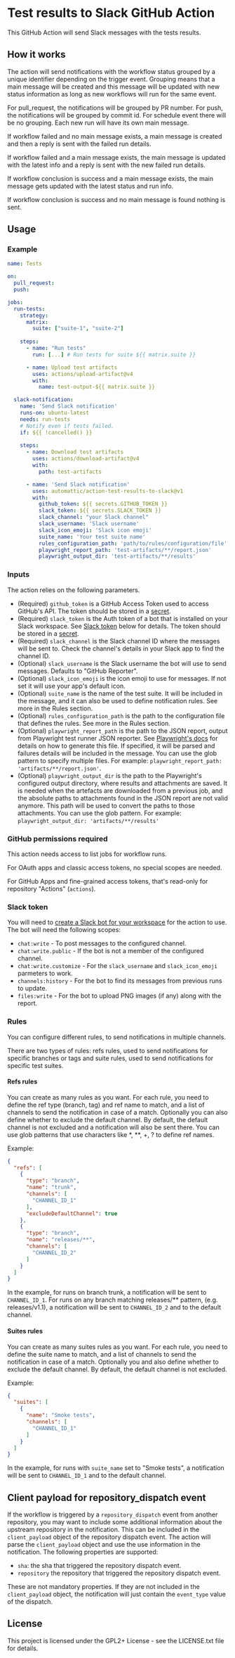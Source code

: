# Test results to Slack GitHub Action

This GitHub Action will send Slack messages with the tests results.

## How it works

The action will send notifications with the workflow status grouped by a unique identifier depending on the trigger event. Grouping means that a main message will be created and this message will be updated with new status information as long as new workflows will run for the same event.

For pull_request, the notifications will be grouped by PR number.
For push, the notifications will be grouped by commit id.
For schedule event there will be no grouping. Each new run will have its own main message. 

If workflow failed and no main message exists, a main message is created and then a reply is sent with the failed run details.

If workflow failed and a main message exists, the main message is updated with the latest info and a reply is sent with the new failed run details.

If workflow conclusion is success and a main message exists, the main message gets updated with the latest status and run info.

If workflow conclusion is success and no main message is found nothing is sent.


## Usage

### Example

```yml
name: Tests

on:
  pull_request:
  push:

jobs:
  run-tests:
    strategy:
      matrix:
        suite: ["suite-1", "suite-2"]
  
    steps:
      - name: "Run tests"
        run: [...] # Run tests for suite ${{ matrix.suite }}

      - name: Upload test artifacts
        uses: actions/upload-artifact@v4
        with:
          name: test-output-${{ matrix.suite }}

  slack-notification:
    name: 'Send Slack notification'
    runs-on: ubuntu-latest
    needs: run-tests
    # Notify even if tests failed.
    if: ${{ !cancelled() }}
  
    steps:
      - name: Download test artifacts
        uses: actions/download-artifact@v4
        with:
          path: test-artifacts

      - name: 'Send Slack notification'
        uses: automattic/action-test-results-to-slack@v1
        with:
          github_token: ${{ secrets.GITHUB_TOKEN }}
          slack_token: ${{ secrets.SLACK_TOKEN }}
          slack_channel: "your Slack channel"
          slack_username: 'Slack username'
          slack_icon_emoji: 'Slack icon emoji'
          suite_name: 'Your test suite name'
          rules_configuration_path: 'path/to/rules/configuration/file'
          playwright_report_path: 'test-artifacts/**/report.json'
          playwright_output_dir: 'test-artifacts/**/results'
```

### Inputs

The action relies on the following parameters.

- (Required) `github_token` is a GitHub Access Token used to access GitHub's API. The token should be stored in a [secret](https://docs.github.com/en/actions/security-for-github-actions/security-guides/using-secrets-in-github-actions#creating-secrets-for-a-repository).
- (Required) `slack_token` is the Auth token of a bot that is installed on your Slack workspace. See [Slack token](#slack-token) below for details. The token should be stored in a [secret](https://docs.github.com/en/actions/security-for-github-actions/security-guides/using-secrets-in-github-actions#creating-secrets-for-a-repository).
- (Required) `slack_channel` is the Slack channel ID where the messages will be sent to. Check the channel's details in your Slack app to find the channel ID.
- (Optional) `slack_username` is the Slack username the bot will use to send messages. Defaults to "GitHub Reporter".
- (Optional) `slack_icon_emoji` is the icon emoji to use for messages. If not set it will use your app's default icon.
- (Optional) `suite_name` is the name of the test suite. It will be included in the message, and it can also be used to define notification rules. See more in the Rules section.
- (Optional) `rules_configuration_path` is the path to the configuration file that defines the rules. See more in the Rules section.
- (Optional) `playwright_report_path` is the path to the JSON report, output from Playwright test runner JSON reporter. See [Playwright's docs](https://playwright.dev/docs/test-reporters#json-reporter) for details on how to generate this file. If specified, it will be parsed and failures details will be included in the message. You can use the glob pattern to specify multiple files. For example: `playwright_report_path: 'artifacts/**/report.json'`.
- (Optional) `playwright_output_dir` is the path to the Playwright's configured output directory, where results and attachments are saved. It is needed when the artefacts are downloaded from a previous job, and the absolute paths to attachments found in the JSON report are not valid anymore. This path will be used to convert the paths to those attachments. You can use the glob pattern. For example: `playwright_output_dir: 'artifacts/**/results'`

### GitHub permissions required

This action needs access to list jobs for workflow runs.

For OAuth apps and classic access tokens, no special scopes are needed.

For GitHub Apps and fine-grained access tokens, that's read-only for repository "Actions" (`actions`).

### Slack token

You will need to [create a Slack bot for your workspace](https://slack.com/intl/en-hu/help/articles/115005265703-Create-a-bot-for-your-workspace) for the action to use. The bot will need the following scopes:

- `chat:write` - To post messages to the configured channel.
- `chat:write.public` - If the bot is not a member of the configured channel.
- `chat:write.customize` - For the `slack_username` and `slack_icon_emoji` parmeters to work.
- `channels:history` - For the bot to find its messages from previous runs to update.
- `files:write` - For the bot to upload PNG images (if any) along with the report.

### Rules

You can configure different rules, to send notifications in multiple channels.

There are two types of rules: refs rules, used to send notifications for specific branches or tags and suite rules, used to send notifications for specific test suites.

#### Refs rules

You can create as many rules as you want. For each rule, you need to define the ref type (branch, tag) and ref name to match, and a list of channels to send the notification in case of a match. Optionally you can also define whether to exclude the default channel. By default, the default channel is not excluded and a notification will also be sent there. You can use glob patterns that use characters like *, **, +, ? to define ref names.

Example:

```json
{
  "refs": [
	{
	  "type": "branch",
	  "name": "trunk",
	  "channels": [
		"CHANNEL_ID_1"
	  ],
	  "excludeDefaultChannel": true
	},
	{
	  "type": "branch",
	  "name": "releases/**",
	  "channels": [
		"CHANNEL_ID_2"
	  ]
	}
  ]
}
```

In the example, for runs on branch trunk, a notification will be sent to `CHANNEL_ID_1`. For runs on any branch matching releases/** pattern, (e.g. releases/v1.1), a notification will be sent to `CHANNEL_ID_2` and to the default channel.

#### Suites rules

You can create as many suites rules as you want. For each rule, you need to define the suite name to match, and a list of channels to send the notification in case of a match. Optionally you and also define whether to exclude the default channel. By default, the default channel is not excluded.

Example:

```json
{
  "suites": [
	{
	  "name": "Smoke tests",
	  "channels": [
		"CHANNEL_ID_1"
	  ]
	}
  ]
}
```

In the example, for runs with `suite_name` set to "Smoke tests", a notification will be sent to `CHANNEL_ID_1` and to the default channel.

## Client payload for repository_dispatch event
 If the workflow is triggered by a `repository_dispatch` event from another repository, you may want to include some additional information about the upstream repository in the notification. This can be included in the `client_payload` object of the repository dispatch event. The action will parse the `client_payload` object and use the use information in the notification. The following properties are supported:
- `sha`: the sha that triggered the repository dispatch event.
- `repository` the repository that triggered the repository dispatch event.

These are not mandatory properties. If they are not included in the `client_payload` object, the notification will just contain the `event_type` value of the dispatch.

## License

This project is licensed under the GPL2+ License - see the LICENSE.txt file for details.
